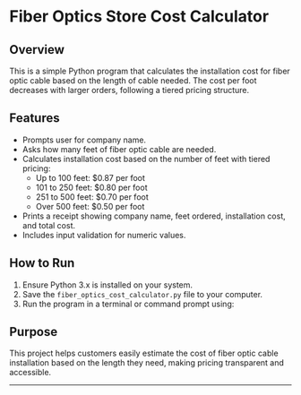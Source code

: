 # Fiber Optics Store Cost Calculator

## Overview
This is a simple Python program that calculates the installation cost for fiber optic cable based on the length of cable needed. The cost per foot decreases with larger orders, following a tiered pricing structure.

## Features
- Prompts user for company name.
- Asks how many feet of fiber optic cable are needed.
- Calculates installation cost based on the number of feet with tiered pricing:
  - Up to 100 feet: $0.87 per foot
  - 101 to 250 feet: $0.80 per foot
  - 251 to 500 feet: $0.70 per foot
  - Over 500 feet: $0.50 per foot
- Prints a receipt showing company name, feet ordered, installation cost, and total cost.
- Includes input validation for numeric values.

## How to Run
1. Ensure Python 3.x is installed on your system.
2. Save the `fiber_optics_cost_calculator.py` file to your computer.
3. Run the program in a terminal or command prompt using:

## Purpose
This project helps customers easily estimate the cost of fiber optic cable installation based on the length they need, making pricing transparent and accessible.

---
